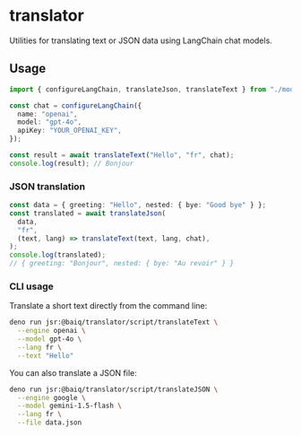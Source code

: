 # translator

Utilities for translating text or JSON data using LangChain chat models.

## Usage

```ts
import { configureLangChain, translateJson, translateText } from "./mod.ts";

const chat = configureLangChain({
  name: "openai",
  model: "gpt-4o",
  apiKey: "YOUR_OPENAI_KEY",
});

const result = await translateText("Hello", "fr", chat);
console.log(result); // Bonjour
```

### JSON translation

```ts
const data = { greeting: "Hello", nested: { bye: "Good bye" } };
const translated = await translateJson(
  data,
  "fr",
  (text, lang) => translateText(text, lang, chat),
);
console.log(translated);
// { greeting: "Bonjour", nested: { bye: "Au revoir" } }
```

### CLI usage

Translate a short text directly from the command line:

```sh
deno run jsr:@baiq/translator/script/translateText \
  --engine openai \
  --model gpt-4o \
  --lang fr \
  --text "Hello"
```

You can also translate a JSON file:

```sh
deno run jsr:@baiq/translator/script/translateJSON \
  --engine google \
  --model gemini-1.5-flash \
  --lang fr \
  --file data.json
```
